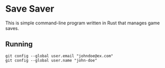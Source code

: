 # Save Saver

This is simple command-line program written in Rust that manages game saves.

## Running

```shell
git config --global user.email "johndoe@ex.com"
git config --global user.name "john-doe"
```